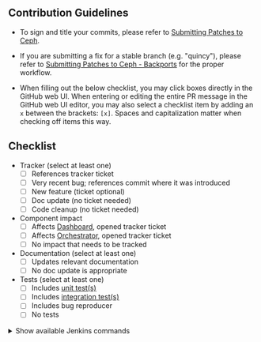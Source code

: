 



<!--
  - Please give your pull request a title like

      [component]: [short description]

  - Please use this format for each git commit message:

      [component]: [short description]

      [A longer multiline description]

      Fixes: [ticket URL on tracker.ceph.com, create one if necessary]
      Signed-off-by: [Your Name] <[your email]>

    For examples, use "git log".

  - The Signed-off-by line in every git commit is important; see <span class="x x-first x-last">[Submitting Patches to Ceph](https://github.com/ceph/ceph/blob/master/</span>SubmittingPatches.rst<span class="x x-first x-last">)</span>
-->

## Contribution Guidelines
- To sign and title your commits, please refer to [Submitting Patches to Ceph](https://github.com/ceph/ceph/blob/main/SubmittingPatches.rst).

- If you are submitting a fix for a stable branch (e.g. "quincy"), please refer to [Submitting Patches to Ceph - Backports](https://github.com/ceph/ceph/blob/master/SubmittingPatches-backports.rst) for the proper workflow.

- When filling out the below checklist, you may click boxes directly in the GitHub web UI.  When entering or editing the entire PR message in the GitHub web UI editor, you may also select a checklist item by adding an `x` between the brackets: `[x]`.  Spaces and capitalization matter when checking off items this way.

## Checklist
- Tracker (select at least one)
  - [ ] References tracker ticket
  - [ ] Very recent bug; references commit where it was introduced
  - [ ] New feature (ticket optional)
  - [ ] Doc update (no ticket needed)
  - [ ] Code cleanup (no ticket needed)
- Component impact
  - [ ] Affects [Dashboard](https://tracker.ceph.com/projects/dashboard/issues/new), opened tracker ticket
  - [ ] Affects [Orchestrator](https://tracker.ceph.com/projects/orchestrator/issues/new), opened tracker ticket
  - [ ] No impact that needs to be tracked
- Documentation (select at least one)
  - [ ] Updates relevant documentation
  - [ ] No doc update is appropriate
- Tests (select at least one)
  - [ ] Includes [unit test(s)](https://docs.ceph.com/en/latest/dev/developer_guide/tests-unit-tests/)
  - [ ] Includes [integration test(s)](https://docs.ceph.com/en/latest/dev/developer_guide/testing_integration_tests/)
  - [ ] Includes bug reproducer
  - [ ] No tests

<details>
<summary>Show available Jenkins commands</summary>

- `jenkins test classic perf` [Jenkins Job](https://jenkins.ceph.com/view/all/job/ceph-perf-classic/) | [Jenkins Job Definition](https://github.com/ceph/ceph-build/blob/main/ceph-perf-pull-requests/config/definitions/ceph-perf-pull-requests.yml)
- `jenkins test crimson perf` [Jenkins Job](https://jenkins.ceph.com/view/all/job/ceph-perf-crimson/) | [Jenkins Job Definition](https://github.com/ceph/ceph-build/blob/main/ceph-perf-pull-requests/config/definitions/ceph-perf-pull-requests.yml)
- `jenkins test signed` [Jenkins Job](https://jenkins.ceph.com/job/ceph-pr-commits/) | [Jenkins Job Definition](https://github.com/ceph/ceph-build/blob/main/ceph-pr-commits/config/definitions/ceph-pr-commits.yml)
- `jenkins test make check` [Jenkins Job](https://jenkins.ceph.com/job/ceph-pull-requests/) | [Jenkins Job Definition](https://github.com/ceph/ceph-build/blob/main/ceph-pull-requests/config/definitions/ceph-pull-requests.yml)
- `jenkins test make check arm64` [Jenkins Job](https://jenkins.ceph.com/job/ceph-pull-requests-arm64/) | [Jenkins Job Definition](https://github.com/ceph/ceph-build/blob/main/ceph-pull-requests-arm64/config/definitions/ceph-pull-requests-arm64.yml)
- `jenkins test submodules` [Jenkins Job](https://jenkins.ceph.com/view/all/job/ceph-pr-submodules/) | [Jenkins Job Definition](https://github.com/ceph/ceph-build/blob/main/ceph-pr-submodules/config/definitions/ceph-pr-commits.yml)
- `jenkins test dashboard` [Jenkins Job](https://jenkins.ceph.com/view/all/job/ceph-dashboard-pull-requests/) | [Jenkins Job Definition](https://github.com/ceph/ceph-build/blob/main/ceph-dashboard-pull-requests/config/definitions/ceph-dashboard-pull-requests.yml)
- `jenkins test dashboard cephadm` [Jenkins Job](https://jenkins.ceph.com/view/all/job/ceph-dashboard-cephadm-e2e/) | [Jenkins Job Definition](https://github.com/ceph/ceph-build/blob/main/ceph-dashboard-cephadm-e2e/config/definitions/ceph-dashboard-cephadm-e2e.yml)
- `jenkins test api` [Jenkins Job](https://jenkins.ceph.com/view/all/job/ceph-api/) | [Jenkins Job Definition](https://github.com/ceph/ceph-build/blob/main/ceph-pr-api/config/definitions/ceph-pr-api.yml)
- `jenkins test docs` [ReadTheDocs](https://readthedocs.org/projects/ceph/) | [Github Workflow Definition](https://github.com/ceph/ceph/blob/main/.readthedocs.yml)
- `jenkins test ceph-volume all` [Jenkins Jobs](https://jenkins.ceph.com/view/ceph-volume%20PR/) | [Jenkins Jobs Definition](https://github.com/ceph/ceph-build/blob/main/ceph-volume-cephadm-prs/config/definitions/ceph-volume-pr.yml)
</details>
